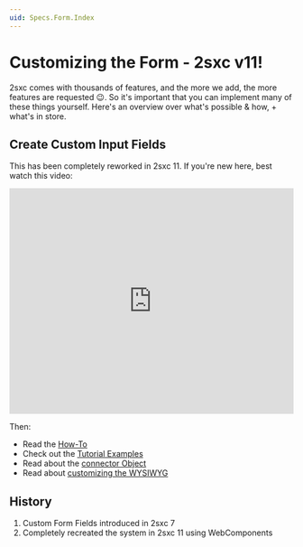```yaml
---
uid: Specs.Form.Index
---
```


# Customizing the Form - 2sxc v11!

2sxc comes with thousands of features, and the more we add, the more features are requested 😉. So it's important that you can implement many of these things yourself. Here's an overview over what's possible & how, + what's in store. 


## Create Custom Input Fields

This has been completely reworked in 2sxc 11. If you're new here, best watch this video:

<iframe width="100%" height="400" src="https://www.youtube.com/embed/RQgarsil1Bo" frameborder="0" allow="accelerometer; autoplay; encrypted-media; gyroscope; picture-in-picture" allowfullscreen></iframe>

Then:

* Read the [How-To](xref:Basics.Browser.EditUx.Index)
* Check out the [Tutorial Examples](https://2sxc.org/dnn-tutorials/en/razor/ui/home)
* Read about the [connector Object](xref:Specs.Form.JsConnector)
* Read about [customizing the WYSIWYG](xref:Specs.Form.Field.Wysiwyg)


## History

1. Custom Form Fields introduced in 2sxc 7
1. Completely recreated the system in 2sxc 11 using WebComponents
